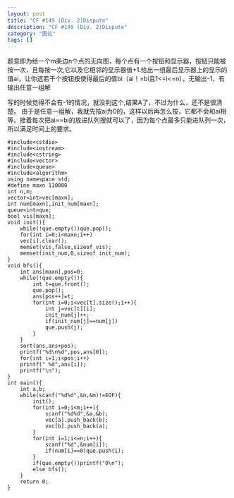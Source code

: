 ```yaml
---
layout: post
title: "CF #149 (Div. 2)Dispute"
description: "CF #149 (Div. 2)Dispute"
category: "图论"
tags: []
---
```




题意即为给一个m条边n个点的无向图，每个点有一个按钮和显示器，按钮只能被按一次，且每按一次,它以及它相邻的显示器值+1.给出一组最后显示器上的显示的值ai，让你选若干个按钮按使得最后的值bi（ai！=bi且1<=i<=n），无输出-1，有输出任意一组解


写的时候觉得不会有-1的情况，就没判这个,结果A了，不过为什么，还不是很清楚。 由于是任意一组解，我就先按ai为0的，这样以后再怎么按，它都不会和ai相等。接着每次把ai==bi的放进队列搜就可以了，因为每个点最多只能进队列一次，所以满足时间上的要求。  


	#include<cstdio>
	#include<iostream>
	#include<cstring>
	#include<vector>
	#include<queue>
	#include<algorithm>
	using namespace std;
	#define maxn 110000
	int n,m;
	vector<int>vec[maxn];
	int num[maxn],init_num[maxn];
	queue<int>que;
	bool vis[maxn];
	void init(){
		while(!que.empty())que.pop();
		for(int i=0;i<maxn;i++)
		vec[i].clear();
		memset(vis,false,sizeof vis);
		memset(init_num,0,sizeof init_num);
	}
	void bfs(){
		int ans[maxn],pos=0;
		while(!que.empty()){
			int t=que.front();
			que.pop();
			ans[pos++]=t;
			for(int i=0;i<vec[t].size();i++){
				int j=vec[t][i];
				init_num[j]++;
				if(init_num[j]==num[j])
				que.push(j);
			}
		}
		sort(ans,ans+pos);
		printf("%d\n%d",pos,ans[0]);
		for(int i=1;i<pos;i++)
		printf(" %d",ans[i]);
		printf("\n");
	}
	int main(){
		int a,b;
		while(scanf("%d%d",&n,&m)!=EOF){
			init();
			for(int i=0;i<m;i++){
				scanf("%d%d",&a,&b);
				vec[a].push_back(b);
				vec[b].push_back(a);
			}
			for(int i=1;i<=n;i++){
				scanf("%d",&num[i]);
				if(num[i]==0)que.push(i);
			}
			if(que.empty())printf("0\n");
			else bfs();
		}
		return 0;
	}
